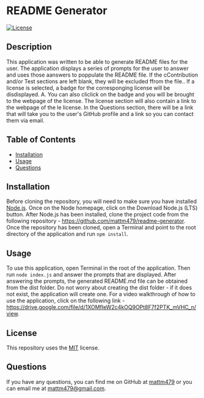   # README Generator
  
  [![License](https://img.shields.io/badge/License-MIT-yellow.svg)](https://opensource.org/licenses/MIT)

  ## Description
  This application was written to be able to generate README files for the user. The application displays a series of prompts for the user to answer and uses those aanswers to poppulate the README file. If the cContribution and/or Test sections are left blank, they will be excluded ffrom the file.. If a license is selected, a badge for the corresponging license will be disdisplayed. A. You can also cliclick on the badge and you will be brought to the webpage of the license. The license section will also contain a link to the webpage of the le license. In the Questions section, there will be a link that will take you to the user's GitHub profile and a link so you can contact them via email.
  
  ## Table of Contents
  - [Installation](#installation)
  - [Usage](#usage)
  - [Questions](#questions)
  
  ## Installation
  Before cloning the repository, you will need to make sure you have installed [Node.js](https://nodejs.org/en). Once on the Node homepage, click on the Download Node.js (LTS) button. After Node.js has been installed, clone the project code from the following repository - https://github.com/mattm479/readme-generator. Once the repository has been cloned, open a Terminal and point to the root directory of the application and run `npm install`.
  
  ## Usage
  To use this application, open Terminal in the root of the application. Then run `node index.js` and answer the prompts that are displayed. After answering the prompts, the generated README.md file can be obtained from the dist folder. Do not worry about creating the dist folder - if it does not exist, the application will create one. For a video walkthrough of how to use the application, click on the following link - https://drive.google.com/file/d/1XOMfIeW2c4kOQ9OPt8F7f2PTK_mVHC_n/view.
  
  ## License
  This repository uses the [MIT](https://opensource.org/licenses/MIT) license.
  
  ## Questions
  If you have any questions, you can find me on GitHub at [mattm479](https://github.com/mattm479) or you can email me at [mattm479@gmail.com](mailto:mattm479@gmail.com).
